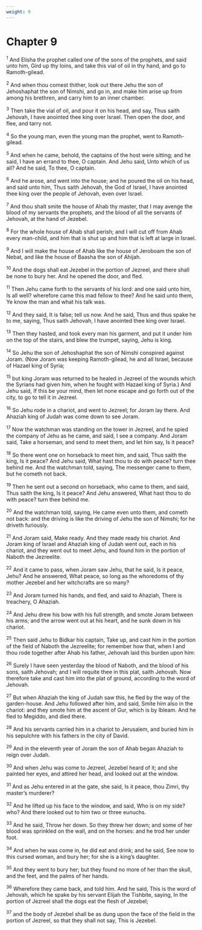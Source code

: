 ```yaml
---
weight: 9
---
```


# Chapter 9

<sup>1</sup> And Elisha the prophet called one of the sons of the prophets, and said unto him, Gird up thy loins, and take this vial of oil in thy hand, and go to Ramoth-gilead. 

<sup>2</sup> And when thou comest thither, look out there Jehu the son of Jehoshaphat the son of Nimshi, and go in, and make him arise up from among his brethren, and carry him to an inner chamber. 

<sup>3</sup> Then take the vial of oil, and pour it on his head, and say, Thus saith Jehovah, I have anointed thee king over Israel. Then open the door, and flee, and tarry not. 

<sup>4</sup> So the young man, even the young man the prophet, went to Ramoth-gilead. 

<sup>5</sup> And when he came, behold, the captains of the host were sitting; and he said, I have an errand to thee, O captain. And Jehu said, Unto which of us all? And he said, To thee, O captain. 

<sup>6</sup> And he arose, and went into the house; and he poured the oil on his head, and said unto him, Thus saith Jehovah, the God of Israel, I have anointed thee king over the people of Jehovah, even over Israel. 

<sup>7</sup> And thou shalt smite the house of Ahab thy master, that I may avenge the blood of my servants the prophets, and the blood of all the servants of Jehovah, at the hand of Jezebel. 

<sup>8</sup> For the whole house of Ahab shall perish; and I will cut off from Ahab every man-child, and him that is shut up and him that is left at large in Israel. 

<sup>9</sup> And I will make the house of Ahab like the house of Jeroboam the son of Nebat, and like the house of Baasha the son of Ahijah. 

<sup>10</sup> And the dogs shall eat Jezebel in the portion of Jezreel, and there shall be none to bury her. And he opened the door, and fled. 

<sup>11</sup> Then Jehu came forth to the servants of his lord: and one said unto him, Is all well? wherefore came this mad fellow to thee? And he said unto them, Ye know the man and what his talk was. 

<sup>12</sup> And they said, It is false; tell us now. And he said, Thus and thus spake he to me, saying, Thus saith Jehovah, I have anointed thee king over Israel. 

<sup>13</sup> Then they hasted, and took every man his garment, and put it under him on the top of the stairs, and blew the trumpet, saying, Jehu is king. 

<sup>14</sup> So Jehu the son of Jehoshaphat the son of Nimshi conspired against Joram. (Now Joram was keeping Ramoth-gilead, he and all Israel, because of Hazael king of Syria; 

<sup>15</sup> but king Joram was returned to be healed in Jezreel of the wounds which the Syrians had given him, when he fought with Hazael king of Syria.) And Jehu said, If this be your mind, then let none escape and go forth out of the city, to go to tell it in Jezreel. 

<sup>16</sup> So Jehu rode in a chariot, and went to Jezreel; for Joram lay there. And Ahaziah king of Judah was come down to see Joram. 

<sup>17</sup> Now the watchman was standing on the tower in Jezreel, and he spied the company of Jehu as he came, and said, I see a company. And Joram said, Take a horseman, and send to meet them, and let him say, Is it peace? 

<sup>18</sup> So there went one on horseback to meet him, and said, Thus saith the king, Is it peace? And Jehu said, What hast thou to do with peace? turn thee behind me. And the watchman told, saying, The messenger came to them, but he cometh not back. 

<sup>19</sup> Then he sent out a second on horseback, who came to them, and said, Thus saith the king, Is it peace? And Jehu answered, What hast thou to do with peace? turn thee behind me. 

<sup>20</sup> And the watchman told, saying, He came even unto them, and cometh not back: and the driving is like the driving of Jehu the son of Nimshi; for he driveth furiously. 

<sup>21</sup> And Joram said, Make ready. And they made ready his chariot. And Joram king of Israel and Ahaziah king of Judah went out, each in his chariot, and they went out to meet Jehu, and found him in the portion of Naboth the Jezreelite. 

<sup>22</sup> And it came to pass, when Joram saw Jehu, that he said, Is it peace, Jehu? And he answered, What peace, so long as the whoredoms of thy mother Jezebel and her witchcrafts are so many? 

<sup>23</sup> And Joram turned his hands, and fled, and said to Ahaziah, There is treachery, O Ahaziah. 

<sup>24</sup> And Jehu drew his bow with his full strength, and smote Joram between his arms; and the arrow went out at his heart, and he sunk down in his chariot. 

<sup>25</sup> Then said Jehu to Bidkar his captain, Take up, and cast him in the portion of the field of Naboth the Jezreelite; for remember how that, when I and thou rode together after Ahab his father, Jehovah laid this burden upon him: 

<sup>26</sup> Surely I have seen yesterday the blood of Naboth, and the blood of his sons, saith Jehovah; and I will requite thee in this plat, saith Jehovah. Now therefore take and cast him into the plat of ground, according to the word of Jehovah. 

<sup>27</sup> But when Ahaziah the king of Judah saw this, he fled by the way of the garden-house. And Jehu followed after him, and said, Smite him also in the chariot: and they smote him at the ascent of Gur, which is by Ibleam. And he fled to Megiddo, and died there. 

<sup>28</sup> And his servants carried him in a chariot to Jerusalem, and buried him in his sepulchre with his fathers in the city of David. 

<sup>29</sup> And in the eleventh year of Joram the son of Ahab began Ahaziah to reign over Judah. 

<sup>30</sup> And when Jehu was come to Jezreel, Jezebel heard of it; and she painted her eyes, and attired her head, and looked out at the window. 

<sup>31</sup> And as Jehu entered in at the gate, she said, Is it peace, thou Zimri, thy master’s murderer? 

<sup>32</sup> And he lifted up his face to the window, and said, Who is on my side? who? And there looked out to him two or three eunuchs. 

<sup>33</sup> And he said, Throw her down. So they threw her down; and some of her blood was sprinkled on the wall, and on the horses: and he trod her under foot. 

<sup>34</sup> And when he was come in, he did eat and drink; and he said, See now to this cursed woman, and bury her; for she is a king’s daughter. 

<sup>35</sup> And they went to bury her; but they found no more of her than the skull, and the feet, and the palms of her hands. 

<sup>36</sup> Wherefore they came back, and told him. And he said, This is the word of Jehovah, which he spake by his servant Elijah the Tishbite, saying, In the portion of Jezreel shall the dogs eat the flesh of Jezebel; 

<sup>37</sup> and the body of Jezebel shall be as dung upon the face of the field in the portion of Jezreel, so that they shall not say, This is Jezebel. 



